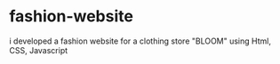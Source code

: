# fashion-website
i developed a fashion website for a clothing store "BLOOM" using Html, CSS, Javascript
